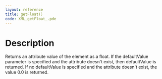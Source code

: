 ```yaml
---
layout: reference
title: getFloat()
code: XML_getFloat_.pde
---
```


# Description

Returns an attribute value of the element as a float. If the defaultValue parameter is specified and the attribute doesn't exist, then defaultValue is returned. If no defaultValue is specified and the attribute doesn't exist, the value 0.0 is returned.

